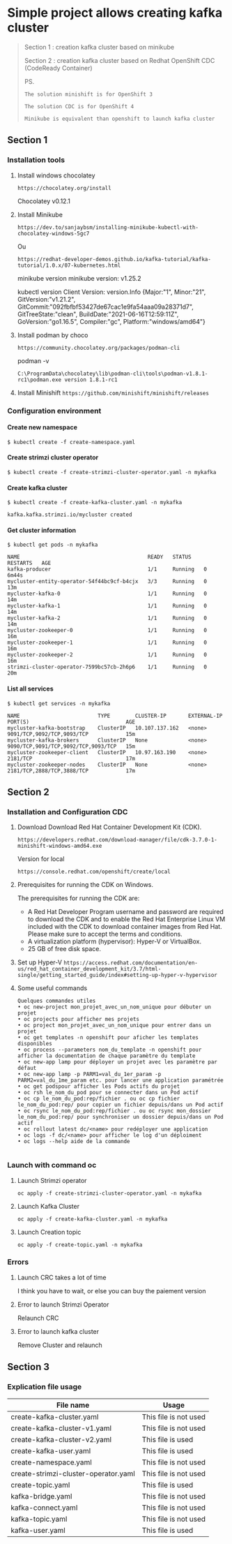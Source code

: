 # Simple project allows creating kafka cluster

> Section 1 : creation kafka cluster based on minikube
> 
> Section 2 : creation kafka cluster based on Redhat OpenShift CDC (CodeReady Container)
> 
> PS. 
> 
>     The solution minishift is for OpenShift 3
> 
>     The solution CDC is for OpenShift 4
> 
>     Minikube is equivalent than openshift to launch kafka cluster

## Section 1
### Installation tools
1. Install windows chocolatey

    ``https://chocolatey.org/install``

    Chocolatey v0.12.1
	
2. Install Minikube

   ``https://dev.to/sanjaybsm/installing-minikube-kubectl-with-chocolatey-windows-5gc7``
	
    Ou
    
    ``https://redhat-developer-demos.github.io/kafka-tutorial/kafka-tutorial/1.0.x/07-kubernetes.html``
	
    minikube version
    minikube version: v1.25.2
	
    kubectl version
    Client Version: version.Info {Major:"1", Minor:"21", GitVersion:"v1.21.2", GitCommit:"092fbfbf53427de67cac1e9fa54aaa09a28371d7", GitTreeState:"clean", BuildDate:"2021-06-16T12:59:11Z", GoVersion:"go1.16.5", Compiler:"gc", Platform:"windows/amd64"}
	
	
3. Install podman by choco

   ``https://community.chocolatey.org/packages/podman-cli``

    podman -v

   ``C:\ProgramData\chocolatey\lib\podman-cli\tools\podman-v1.8.1-rc1\podman.exe version 1.8.1-rc1``
	
4. Install Minishift
   ``https://github.com/minishift/minishift/releases``


### Configuration environment

#### Create new namespace

    $ kubectl create -f create-namespace.yaml

#### Create strimzi cluster operator
    $ kubectl create -f create-strimzi-cluster-operator.yaml -n mykafka

#### Create kafka cluster
    $ kubectl create -f create-kafka-cluster.yaml -n mykafka

    kafka.kafka.strimzi.io/mycluster created

#### Get cluster information
    $ kubectl get pods -n mykafka

    NAME                                         READY   STATUS    RESTARTS   AGE
    kafka-producer                               1/1     Running   0          6m44s
    mycluster-entity-operator-54f44bc9cf-b4cjx   3/3     Running   0          13m
    mycluster-kafka-0                            1/1     Running   0          14m
    mycluster-kafka-1                            1/1     Running   0          14m
    mycluster-kafka-2                            1/1     Running   0          14m
    mycluster-zookeeper-0                        1/1     Running   0          16m
    mycluster-zookeeper-1                        1/1     Running   0          16m
    mycluster-zookeeper-2                        1/1     Running   0          16m
    strimzi-cluster-operator-7599bc57cb-2h6p6    1/1     Running   0          20m

#### List all services
    $ kubectl get services -n mykafka

    NAME                         TYPE        CLUSTER-IP       EXTERNAL-IP   PORT(S)                               AGE
    mycluster-kafka-bootstrap    ClusterIP   10.107.137.162   <none>        9091/TCP,9092/TCP,9093/TCP            15m
    mycluster-kafka-brokers      ClusterIP   None             <none>        9090/TCP,9091/TCP,9092/TCP,9093/TCP   15m
    mycluster-zookeeper-client   ClusterIP   10.97.163.190    <none>        2181/TCP                              17m
    mycluster-zookeeper-nodes    ClusterIP   None             <none>        2181/TCP,2888/TCP,3888/TCP            17m


## Section 2

### Installation and Configuration CDC
1. Download
   Download Red Hat Container Development Kit (CDK).

   ``https://developers.redhat.com/download-manager/file/cdk-3.7.0-1-minishift-windows-amd64.exe``

   Version for local
   
   ``https://console.redhat.com/openshift/create/local``

3. Prerequisites for running the CDK on Windows. 

   The prerequisites for running the CDK are:

   - A Red Hat Developer Program username and password are required to download the CDK and to enable the Red Hat Enterprise Linux VM included with the CDK to download container images from Red Hat.  Please make sure to accept the terms and conditions.
   - A virtualization platform (hypervisor): Hyper-V or VirtualBox.
   - 25 GB of free disk space.

4. Set up Hyper-V
   ``https://access.redhat.com/documentation/en-us/red_hat_container_development_kit/3.7/html-single/getting_started_guide/index#setting-up-hyper-v-hypervisor``


5. Some useful commands

   ```
   Quelques commandes utiles
   • oc new-project mon_projet_avec_un_nom_unique pour débuter un projet
   • oc projects pour afficher mes projets
   • oc project mon_projet_avec_un_nom_unique pour entrer dans un projet
   • oc get templates -n openshift pour aficher les templates disponibles
   • oc process --parameters nom_du_template -n openshift pour afficher la documentation de chaque paramètre du template
   • oc new-app lamp pour déployer un projet avec les paramètre par défaut
   • oc new-app lamp -p PARM1=val_du_1er_param -p PARM2=val_du_1me_param etc. pour lancer une application paramétrée
   • oc get podspour afficher les Pods actifs du projet
   • oc rsh le_nom_du_pod pour se connecter dans un Pod actif
   • oc cp le_nom_du_pod:rep/fichier . ou oc cp fichier le_nom_du_pod:rep/ pour copier un fichier depuis/dans un Pod actif
   • oc rsync le_nom_du_pod:rep/fichier . ou oc rsync mon_dossier le_nom_du_pod:rep/ pour synchroniser un dossier depuis/dans un Pod actif
   • oc rollout latest dc/<name> pour redéployer une application
   • oc logs -f dc/<name> pour afficher le log d'un déploiment
   • oc logs --help aide de la commande 


### Launch with command oc

   1. Launch Strimzi operator

      ```
      oc apply -f create-strimzi-cluster-operator.yaml -n mykafka

   2. Launch Kafka Cluster

      ```
      oc apply -f create-kafka-cluster.yaml -n mykafka

   3. Launch Creation topic

      ```
      oc apply -f create-topic.yaml -n mykafka

### Errors

   1. Launch CRC takes a lot of time
      
      I think you have to wait, or else you can buy the paiement version

   2. Error to launch Strimzi Operator

      Relaunch CRC

   3. Error to launch kafka cluster

      Remove Cluster and relaunch


## Section 3

### Explication file usage


| File name                            | Usage                 |
|--------------------------------------|-----------------------|
| create-kafka-cluster.yaml            | This file is not used |
| create-kafka-cluster-v1.yaml         | This file is not used |
| create-kafka-cluster-v2.yaml         | This file is used     |
| create-kafka-user.yaml               | This file is used     |
| create-namespace.yaml                | This file is not used |
| create-strimzi-cluster-operator.yaml | This file is not used |
| create-topic.yaml                    | This file is used     |
| kafka-bridge.yaml                    | This file is not used |
| kafka-connect.yaml                   | This file is not used |
| kafka-topic.yaml                     | This file is not used |
| kafka-user.yaml                      | This file is used     |